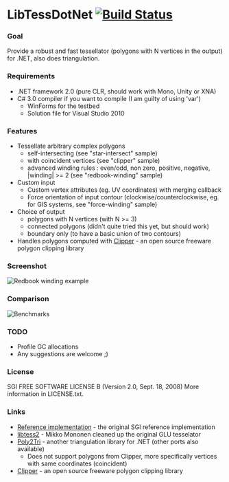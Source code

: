 LibTessDotNet [![Build Status](https://ci.appveyor.com/api/projects/status/32r7s2skrgm9ubva?svg=true)](https://ci.appveyor.com/project/speps/libtessdotnet)
=============

### Goal

Provide a robust and fast tessellator (polygons with N vertices in the output) for .NET, also does triangulation.

### Requirements

* .NET framework 2.0 (pure CLR, should work with Mono, Unity or XNA)
* C# 3.0 compiler if you want to compile (I am guilty of using 'var')
    - WinForms for the testbed
    - Solution file for Visual Studio 2010

### Features

* Tessellate arbitrary complex polygons
    - self-intersecting (see "star-intersect" sample)
    - with coincident vertices (see "clipper" sample)
    - advanced winding rules : even/odd, non zero, positive, negative, |winding| >= 2 (see "redbook-winding" sample)
* Custom input
    - Custom vertex attributes (eg. UV coordinates) with merging callback
    - Force orientation of input contour (clockwise/counterclockwise, eg. for GIS systems, see "force-winding" sample)
* Choice of output
    - polygons with N vertices (with N >= 3)
    - connected polygons (didn't quite tried this yet, but should work)
    - boundary only (to have a basic union of two contours)
* Handles polygons computed with [Clipper](http://www.angusj.com/delphi/clipper.php) - an open source freeware polygon clipping library

### Screenshot

![Redbook winding example](https://raw.github.com/speps/LibTessDotNet/master/TessBed/Misc/screenshot.png)

### Comparison

![Benchmarks](https://raw.github.com/speps/LibTessDotNet/master/TessBed/Misc/benchmarks.png)

### TODO

* Profile GC allocations
* Any suggestions are welcome ;)

### License

SGI FREE SOFTWARE LICENSE B (Version 2.0, Sept. 18, 2008)
More information in LICENSE.txt.

### Links
* [Reference implementation](http://oss.sgi.com/projects/ogl-sample) - the original SGI reference implementation
* [libtess2](https://github.com/memononen/libtess2) - Mikko Mononen cleaned up the original GLU tesselator
* [Poly2Tri](http://code.google.com/p/poly2tri/) - another triangulation library for .NET (other ports also available)
    - Does not support polygons from Clipper, more specifically vertices with same coordinates (coincident)
* [Clipper](http://www.angusj.com/delphi/clipper.php) - an open source freeware polygon clipping library